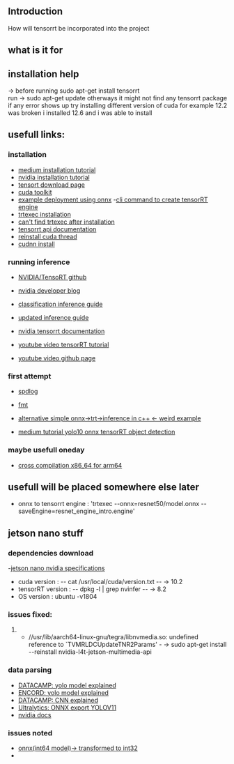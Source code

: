 ## Introduction
How will tensorrt be incorporated into the project

## what is it for 
## installation help
-> before running sudo apt-get install tensorrt  
run -> sudo apt-get update 
otherways it might not find any tensorrt package
if any error shows up try installing different version of cuda for example 12.2 was broken i installed 12.6 and i was able to install
## usefull links:

### installation
- [medium installation tutorial](https://medium.com/@moshiur.faisal01/install-tensorrt-with-command-line-wrapper-trtexec-on-ununtu-20-04-lts-3e44f4f36a2b)
- [nvidia installation tutorial](https://docs.nvidia.com/deeplearning/tensorrt/quick-start-guide/index.html)
- [tensort download page](https://developer.nvidia.com/tensorrt/download/10x)
- [cuda toolkit](https://developer.nvidia.com/cuda-downloads?target_os=Linux&target_arch=x86_64&Distribution=Ubuntu&target_version=22.04&target_type=deb_local)
- [example deployment using onnx](https://docs.nvidia.com/deeplearning/tensorrt/quick-start-guide/index.html#ex-deploy-onnx)
-[cli command to create tensorRT engine](https://docs.nvidia.com/deeplearning/tensorrt/quick-start-guide/index.html#convert-model)
- [trtexec installation](https://forums.developer.nvidia.com/t/where-is-trtexec/73514)
- [can't find trtexec after installation](https://forums.developer.nvidia.com/t/bash-trtexec-command-not-found/127302/5)
- [tensorrt api documentation](https://docs.nvidia.com/deeplearning/tensorrt/index.html)
- [reinstall cuda thread](https://forums.developer.nvidia.com/t/tensorrt-installation-problem/265125/8)
- [cudnn install](https://developer.nvidia.com/cudnn-downloads?target_os=Linux&target_arch=x86_64&Distribution=Ubuntu&target_version=22.04&target_type=deb_network)
### running inference
- [NVIDIA/TensoRT github](https://github.com/NVIDIA/TensorRT/tree/c468d67760e066f4d85c3e7f2fa89aa221fac83f)
- [nvidia developer blog](https://developer.nvidia.com/blog/speed-up-inference-tensorrt/)
- [classification inference guide](https://github.com/NVIDIA-developer-blog/code-samples/tree/master/posts/TensorRT-introduction)
- [updated inference guide](https://developer.nvidia.com/blog/speeding-up-deep-learning-inference-using-tensorrt-updated/)
- [nvidia tensorrt documentation](https://docs.nvidia.com/deeplearning/tensorrt/sample-support-guide/index.html#onnx_mnist_sample)

- [youtube video tensorRT tutorial](https://www.youtube.com/watch?v=Z0n5aLmcRHQ)
- [youtube video github page](https://github.com/cyrusbehr/tensorrt-cpp-api/blob/main/src/main.cpp)

### first attempt 
- [spdlog](https://github.com/gabime/spdlog?tab=readme-ov-file)
- [fmt](https://github.com/fmtlib/fmt/releases/tag/11.0.2)

- [alternative simple onnx->trt->inference in c++ <- weird example](https://github.com/ggluo/TensorRT-Cpp-Example)
- [medium tutorial yolo10 onnx tensorRT object detection](https://medium.com/@boukamchahamdi/yolov10-c-tensorrt-project-27f66c163de1)

### maybe usefull oneday 
- [cross compilation x86_64 for arm64](https://forums.developer.nvidia.com/t/how-to-across-compile-the-tensorrt-sample-code-in-x86-64-for-aarch64/180932/2)

## usefull will be placed somewhere else later
- onnx to tensorrt engine : 'trtexec --onnx=resnet50/model.onnx --saveEngine=resnet_engine_intro.engine'

## jetson nano stuff

### dependencies download
-[jetson nano nvidia specifications](https://developer.nvidia.com/embedded/jetpack-sdk-461)
- cuda version : -- cat /usr/local/cuda/version.txt -- -> 10.2
- tensorRT version : -- dpkg -l | grep nvinfer -- -> 8.2
- OS version : ubuntu -v1804

### issues fixed:
1. -  //usr/lib/aarch64-linux-gnu/tegra/libnvmedia.so: undefined reference to `TVMRLDCUpdateTNR2Params' -
-> sudo apt-get install --reinstall nvidia-l4t-jetson-multimedia-api

### data parsing
- [DATACAMP: yolo model explained](https://www.datacamp.com/blog/yolo-object-detection-explained?utm_source=google&utm_medium=paid_search&utm_campaignid=19589720821&utm_adgroupid=152984011334&utm_device=c&utm_keyword=&utm_matchtype=&utm_network=g&utm_adpostion=&utm_creative=684592139693&utm_targetid=aud-1964540900041:dsa-2222697811358&utm_loc_interest_ms=&utm_loc_physical_ms=9197485&utm_content=DSA~blog~Data-Science&utm_campaign=230119_1-sea~dsa~tofu_2-b2c_3-row-p1_4-prc_5-na_6-na_7-le_8-pdsh-go_9-nb-e_10-na_11-na&gad_source=1&gclid=Cj0KCQiAgdC6BhCgARIsAPWNWH1hOvU7uaViPjwTZ32YlG6DmhF56tnSTTLAJAJ7lSaL89dN0sPWUqYaAiDBEALw_wcB)
- [ENCORD: yolo model explained](https://encord.com/blog/yolo-object-detection-guide/)
- [DATACAMP: CNN explained](https://www.datacamp.com/tutorial/introduction-to-convolutional-neural-networks-cnns?utm_source=google&utm_medium=paid_search&utm_campaignid=19589720821&utm_adgroupid=157156374951&utm_device=c&utm_keyword=&utm_matchtype=&utm_network=g&utm_adpostion=&utm_creative=684592139651&utm_targetid=aud-1964540900041:dsa-2218886984380&utm_loc_interest_ms=&utm_loc_physical_ms=9197485&utm_content=&utm_campaign=230119_1-sea~dsa~tofu_2-b2c_3-row-p1_4-prc_5-na_6-na_7-le_8-pdsh-go_9-nb-e_10-na_11-na&gad_source=1&gclid=Cj0KCQiAgdC6BhCgARIsAPWNWH26c4S1bXY6IZuRk6nnz8oWmPS7jvQ4PgVscG7n4hNTWopI-3dnPpgaArVTEALw_wcB)
- [Ultralytics: ONNX export YOLOV11](https://docs.ultralytics.com/integrations/onnx/)
- [nvidia docs](https://docs.nvidia.com/deeplearning/tensorrt/archives/tensorrt-825/api/index.html#api)

### issues noted
- [onnx(int64 model)-> transformed to int32](https://forums.developer.nvidia.com/t/onnx-model-int64-weights/124248/9)
- 